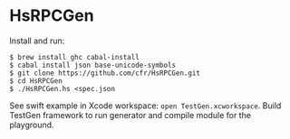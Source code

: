 # HsRPCGen

Install and run:

    $ brew install ghc cabal-install
    $ cabal install json base-unicode-symbols
    $ git clone https://github.com/cfr/HsRPCGen.git
    $ cd HsRPCGen
    $ ./HsRPCGen.hs <spec.json

See swift example in Xcode workspace: `open TestGen.xcworkspace`.
Build TestGen framework to run generator and compile module for the playground.

